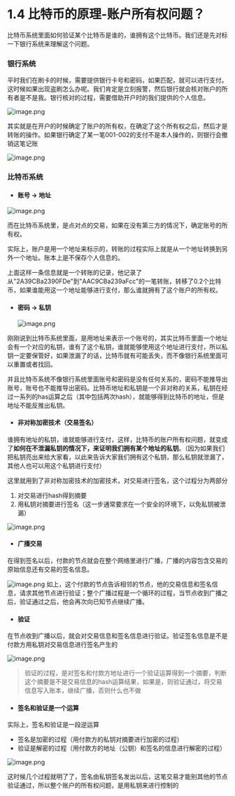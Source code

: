 # 1.4 比特币的原理-账户所有权问题？

比特币系统里面如何验证某个比特币是谁的，谁拥有这个比特币。我们还是先对标一下银行系统来理解这个问题。

### 银行系统

平时我们在刷卡的时候，需要提供银行卡号和密码，如果匹配，就可以进行支付。  
这时候如果出现盗刷怎么办呢。我们肯定是立刻报警，然后银行就会核对账户的所有者是不是我。银行核对的过程，需要借助开户时的我们提供的个人信息。

![image.png](https://upload-images.jianshu.io/upload_images/7220971-5e6a315ef50c7346.png?imageMogr2/auto-orient/strip|imageView2/2/w/1240)

其实就是在开户的时候确定了账户的所有权，在确定了这个所有权之后，然后才是转账的操作。如果银行确定了某一笔001-002的支付不是本人操作的，则银行会撤销这笔记账

![image.png](https://upload-images.jianshu.io/upload_images/7220971-bb052b5bb3f7ddd6.png?imageMogr2/auto-orient/strip|imageView2/2/w/1240)

### 比特币系统

* #### 账号 -&gt; 地址

![image.png](https://upload-images.jianshu.io/upload_images/7220971-cbf13ac91e3984fc.png?imageMogr2/auto-orient/strip|imageView2/2/w/1240)

而在比特币系统里，是点对点的交易，如果在没有第三方的情况下，确定账号的所有权。

实际上，账户是用一个地址来标示的，转账的过程实际上就是从一个地址转换到另外一个地址。账本上是不保存个人信息的。

上面这样一条信息就是一个转账的记录，他记录了从"2A39CBa2390FDe"到"AAC9CBa239aFcc"的一笔转账，转移了0.2个比特币，如果谁能用这一个地址能够进行支付，那么谁就拥有了这个账户的所有权。

* #### 密码 -&gt; 私钥

  ![image.png](https://upload-images.jianshu.io/upload_images/7220971-6a1758b45dd68626.png?imageMogr2/auto-orient/strip|imageView2/2/w/1240)

刚刚说到比特币系统里面，是用地址来表示一个账号的，其实比特币里面一个地址会有一个对应的私钥，谁有了这个私钥，谁就能够使用这个地址进行支付，所以私钥一定要保管好，如果泄漏了的话，比特币就有可能丢失，而不像银行系统里面可以重置或者找回。

并且比特币系统不像银行系统里面账号和密码是没有任何关系的，密码不能推导出账号，账号也不能推导出密码。比特币地址和私钥是一个非对称的关系，私钥在经过一系列的has运算之后（其中包括两次hash），就能够得到比特币的地址，但是地址不能反推出私钥。

* #### 非对称加密技术（交易签名）

谁拥有地址的私钥，谁就能够进行支付，这样，比特币的账户所有权问题，就变成了**如何在不泄漏私钥的情况下，来证明我们拥有某个地址的私钥**。（因为如果我们把私钥亮出来给大家看，以此来告诉大家我们拥有这个私钥，那么私钥就泄漏了，其他人也可以用这个私钥进行支付）

这里就用到了非对称加密技术的加密技术，对交易进行签名，这个过程分为两部分

1. 对交易进行hash得到摘要
2. 用私钥对摘要进行签名（这一步通常要求在一个安全的环境下，以免私钥被泄漏）

![image.png](https://upload-images.jianshu.io/upload_images/7220971-ea78a193747241cf.png?imageMogr2/auto-orient/strip%7CimageView2/2/w/1240)

* #### 广播交易

在得到签名以后，付款的节点就会在整个网络里进行广播，广播的内容包含交易的原始信息还有交易的签名信息。

![image.png](https://upload-images.jianshu.io/upload_images/7220971-047309680d2c9f88.png?imageMogr2/auto-orient/strip%7CimageView2/2/w/1240)
如上，这个付款的节点告诉相邻的节点，他的交易信息和签名信息，请求其他节点进行验证；整个广播过程是一个循环的过程，当节点收到广播之后，验证通过之后，他会再次向已知节点继续广播。

* #### 验证

在节点收到广播以后，就会对交易信息和签名信息进行验证。验证签名信息是不是付款方用私钥对交易信息进行签名产生的

![image.png](https://upload-images.jianshu.io/upload_images/7220971-c54fdaef5e0af701.png?imageMogr2/auto-orient/strip%7CimageView2/2/w/1240)

> 验证的过程，是对签名和付款方地址进行一个验证运算得到一个摘要，判断这个摘要是不是交易信息的hash运算结果，如果是，则验证通过，将交易信息写入账本，继续广播，否则什么也不做

* #### 签名和验证是一个运算

实际上，签名和验证是一段逆运算
- 签名是加密的过程（用付款方的私钥对摘要进行加密的过程）
- 验证是解密的过程（用付款方的地址（公钥）和签名的信息进行解密的过程）

![image.png](https://upload-images.jianshu.io/upload_images/7220971-7ceeff3085c50099.png?imageMogr2/auto-orient/strip%7CimageView2/2/w/1240)

这时候几个过程就明了了，签名由私钥签名发出以后，这笔交易才能别其他的节点验证通过，所以整个账户的所有权问题，是用私钥来进行控制的







